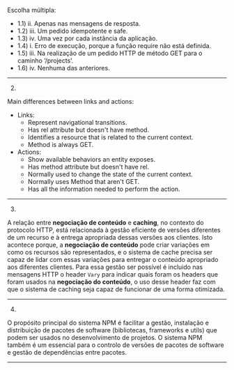 Escolha múltipla:
- 1.1) ii. Apenas nas mensagens de resposta.
- 1.2) iii. Um pedido idempotente e safe.
- 1.3) iv. Uma vez por cada instância da aplicação.
- 1.4) i. Erro de execução, porque a função require não está definida.
- 1.5) iii. Na realização de um pedido HTTP de método GET para o caminho ‘/projects’.
- 1.6) iv. Nenhuma das anteriores.

---
2)
Main differences between links and actions:
- Links:
  - Represent navigational transitions.
  - Has rel attribute but doesn't have method.
  - Identifies a resource that is related to the current context.
  - Method is always GET.
- Actions:
  - Show available behaviors an entity exposes.
  - Has method attribute but doesn't have rel.
  - Normally used to change the state of the current context.
  - Normally uses Method that aren't GET.
  - Has all the information needed to perform the action.

---
3) 
A relação entre **negociação de conteúdo** e **caching**, no contexto do protocolo HTTP, está relacionada à gestão eficiente de 
versões diferentes de um recurso e à entrega apropriada dessas versões aos clientes. 
Isto acontece porque, a **negociação de conteúdo** pode criar variações em como os recursos são representados, e o sistema 
de cache precisa ser capaz de lidar com essas variações para entregar o conteúdo apropriado aos diferentes clientes.
Para essa gestão ser possível é incluido nas mensagens HTTP o header `Vary` para indicar
quais foram os headers que foram usados na **negociação do conteúdo**, o uso desse header faz com que o sistema de caching seja capaz
de funcionar de uma forma otimizada.

---
4) 
O propósito principal do sistema NPM é facilitar a gestão, instalação e distribuição de pacotes de software 
(bibliotecas, frameworks e utils) que podem ser usados no desenvolvimento de projetos. O sistema NPM também é um 
essencial para o controlo de versões de pacotes de software e gestão de dependências entre pacotes.

---